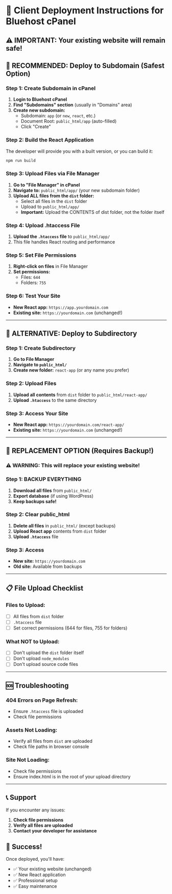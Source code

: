 # 🚀 Client Deployment Instructions for Bluehost cPanel

## ⚠️ IMPORTANT: Your existing website will remain safe!

## 🎯 RECOMMENDED: Deploy to Subdomain (Safest Option)

### Step 1: Create Subdomain in cPanel
1. **Login to Bluehost cPanel**
2. **Find "Subdomains" section** (usually in "Domains" area)
3. **Create new subdomain:**
   - Subdomain: `app` (or `new`, `react`, etc.)
   - Document Root: `public_html/app` (auto-filled)
   - Click "Create"

### Step 2: Build the React Application
The developer will provide you with a built version, or you can build it:
```bash
npm run build
```

### Step 3: Upload Files via File Manager
1. **Go to "File Manager" in cPanel**
2. **Navigate to:** `public_html/app/` (your new subdomain folder)
3. **Upload ALL files from the `dist` folder:**
   - Select all files in the `dist` folder
   - Upload to `public_html/app/`
   - **Important:** Upload the CONTENTS of dist folder, not the folder itself

### Step 4: Upload .htaccess File
1. **Upload the `.htaccess` file** to `public_html/app/`
2. This file handles React routing and performance

### Step 5: Set File Permissions
1. **Right-click on files** in File Manager
2. **Set permissions:**
   - Files: `644`
   - Folders: `755`

### Step 6: Test Your Site
- **New React app:** `https://app.yourdomain.com`
- **Existing site:** `https://yourdomain.com` (unchanged!)

---

## 🔄 ALTERNATIVE: Deploy to Subdirectory

### Step 1: Create Subdirectory
1. **Go to File Manager**
2. **Navigate to `public_html/`**
3. **Create new folder:** `react-app` (or any name you prefer)

### Step 2: Upload Files
1. **Upload all contents** from `dist` folder to `public_html/react-app/`
2. **Upload `.htaccess`** to the same directory

### Step 3: Access Your Site
- **New React app:** `https://yourdomain.com/react-app/`
- **Existing site:** `https://yourdomain.com` (unchanged!)

---

## 🔄 REPLACEMENT OPTION (Requires Backup!)

### ⚠️ WARNING: This will replace your existing website!

### Step 1: BACKUP EVERYTHING
1. **Download all files** from `public_html/`
2. **Export database** (if using WordPress)
3. **Keep backups safe!**

### Step 2: Clear public_html
1. **Delete all files** in `public_html/` (except backups)
2. **Upload React app** contents from `dist` folder
3. **Upload `.htaccess`** file

### Step 3: Access
- **New site:** `https://yourdomain.com`
- **Old site:** Available from backups

---

## 📋 File Upload Checklist

### Files to Upload:
- [ ] All files from `dist` folder
- [ ] `.htaccess` file
- [ ] Set correct permissions (644 for files, 755 for folders)

### What NOT to Upload:
- [ ] Don't upload the `dist` folder itself
- [ ] Don't upload `node_modules`
- [ ] Don't upload source code files

---

## 🆘 Troubleshooting

### 404 Errors on Page Refresh:
- Ensure `.htaccess` file is uploaded
- Check file permissions

### Assets Not Loading:
- Verify all files from `dist` are uploaded
- Check file paths in browser console

### Site Not Loading:
- Check file permissions
- Ensure index.html is in the root of your upload directory

---

## 📞 Support

If you encounter any issues:
1. **Check file permissions**
2. **Verify all files are uploaded**
3. **Contact your developer for assistance**

## 🎉 Success!

Once deployed, you'll have:
- ✅ Your existing website (unchanged)
- ✅ New React application
- ✅ Professional setup
- ✅ Easy maintenance
